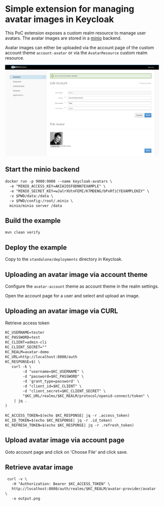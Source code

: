# Simple extension for managing avatar images in Keycloak

This PoC extension exposes a custom realm resource to manage user avatars.
The avatar images are stored in a [minio](https://www.minio.io/) backend.

Avatar images can either be uploaded via the account page of the custom
account theme `account-avatar` or via the `AvatarResource` custom realm resource. 

<img src="keycloak-avatar-demo.png" alt="Keycloak Avatar Demo">

## Start the minio backend
```
docker run -p 9000:9000 --name keycloak-avatars \
  -e "MINIO_ACCESS_KEY=AKIAIOSFODNN7EXAMPLE" \
  -e "MINIO_SECRET_KEY=wJalrXUtnFEMI/K7MDENG/bPxRfiCYEXAMPLEKEY" \
  -v $PWD/data:/data \
  -v $PWD/config:/root/.minio \
  minio/minio server /data
```

## Build the example
```
mvn clean verify
```

## Deploy the example
Copy to the `standalone/deployments` directory in Keycloak.

## Uploading an avatar image via account theme
Configure the `avatar-account` theme as account theme in the realm settings.

Open the account page for a user and select and upload an image.

## Uploading an avatar image via CURL

Retrieve access token
```
KC_USERNAME=tester
KC_PASSWORD=test
KC_CLIENT=admin-cli
KC_CLIENT_SECRET=""
KC_REALM=avatar-demo
KC_URL=http://localhost:8080/auth
KC_RESPONSE=$( \
   curl -k \
        -d "username=$KC_USERNAME" \
        -d "password=$KC_PASSWORD" \
        -d 'grant_type=password' \
        -d "client_id=$KC_CLIENT" \
        -d "client_secret=$KC_CLIENT_SECRET" \
        "$KC_URL/realms/$KC_REALM/protocol/openid-connect/token" \
    | jq .
)

KC_ACCESS_TOKEN=$(echo $KC_RESPONSE| jq -r .access_token)
KC_ID_TOKEN=$(echo $KC_RESPONSE| jq -r .id_token)
KC_REFRESH_TOKEN=$(echo $KC_RESPONSE| jq -r .refresh_token)
```

## Upload avatar image via account page

Goto account page and click on 'Choose File' and click save.

## Retrieve avatar image
```
 curl -v \
   -H "Authorization: Bearer $KC_ACCESS_TOKEN" \
   http://localhost:8080/auth/realms/$KC_REALM/avatar-provider/avatar \
   -o output.png
 ```